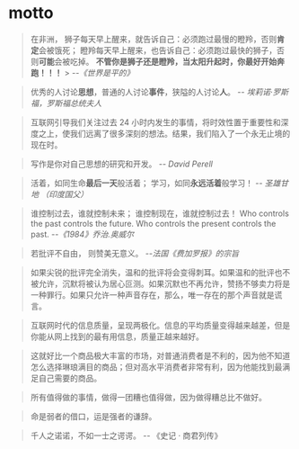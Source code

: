 

# motto

> 在非洲，
> 狮子每天早上醒来，就告诉自己：必须跑过最慢的瞪羚，否则**肯定**会被饿死；
> 瞪羚每天早上醒来，也告诉自己：必须跑过最快的狮子，否则**可能**会被吃掉。
> **不管你是狮子还是瞪羚，当太阳升起时，你最好开始奔跑！！！** > _--《世界是平的》_

> 优秀的人讨论**思想**，普通的人讨论**事件**，狭隘的人讨论**人**。 _-- 埃莉诺·罗斯福，罗斯福总统夫人_

> 互联网引导我们关注过去 24 小时内发生的事情，将时效性置于重要性和深度之上，使我们远离了很多深刻的想法。结果，我们陷入了一个永无止境的现在时。

> 写作是你对自己思想的研究和开发。 _-- David Perell_

> 活着，如同生命**最后一天**般活着；
> 学习，如同**永远活着**般学习！
> _-- 圣雄甘地 （印度国父）_

> 谁控制过去，谁就控制未来；
> 谁控制现在，谁就控制过去！
> Who controls the past controls the future. Who controls the present controls the past. _--《1984》乔治.奥威尔_

> 若批评不自由，
> 则赞美无意义。
> _--法国《费加罗报》的宗旨_

> 如果尖锐的批评完全消失，温和的批评将会变得刺耳。如果温和的批评也不被允许，沉默将被认为居心叵测。如果沉默也不再允许，赞扬不够卖力将是一种罪行。如果只允许一种声音存在，那么，唯一存在的那个声音就是谎言。

> 互联网时代的信息质量，呈现两极化。信息的平均质量变得越来越差，但是你能从网上找到的最有用信息，质量正越来越好。

> 这就好比一个商品极大丰富的市场，对普通消费者是不利的，因为他不知道怎么选择琳琅满目的商品；但对高水平消费者非常有利，因为他能找到最满足自己需要的商品。

> 所有值得做的事情，做得一团糟也值得做，因为做得糟总比不做好。

> 命是弱者的借口，运是强者的谦辞。

> 千人之诺诺，不如一士之谔谔。 -- 《史记 · 商君列传》

